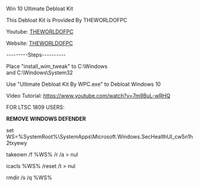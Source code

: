 Win 10 Ultimate Debloat Kit

This Debloat Kit is Provided By THEWORLDOFPC

Youtube: <a href="https://www.youtube.com/theworldofpc" target="_blank">THEWORLDOFPC </a>

Website: <a href="https://nexusliteos.blogspot.com/" target="_blank">THEWORLDOFPC </a>

---------Steps----------

Place "install_wim_tweak" to C:\Windows\
and C:\Windows\System32

Use "Ultimate Debloat Kit By WPC.exe" to Debloat Windows 10

Video Tutorial: https://www.youtube.com/watch?v=7m9BuL-wRHQ

FOR LTSC 1809 USERS:

**REMOVE WINDOWS DEFENDER**

set WS=%SystemRoot%\SystemApps\Microsoft.Windows.SecHealthUI_cw5n1h2txyewy

takeown /f %WS% /r /a > nul

icacls %WS% /reset /t > nul

rmdir /s /q %WS%
